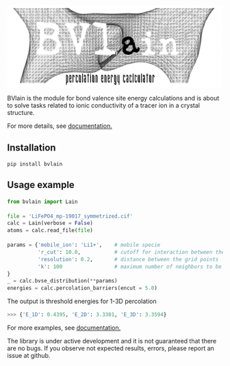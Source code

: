 ![BVlain_logo](https://raw.githubusercontent.com/dembart/BVlain/master/BVlain_logo.png)

BVlain is the module for bond valence site energy calculations and is about to solve tasks related to ionic conductivity of a tracer ion in a crystal structure.

For more details, see [documentation.](https://bvlain.readthedocs.io/en/latest/index.html)


## Installation

```console
pip install bvlain
```

## Usage example

```python
from bvlain import Lain

file = 'LiFePO4_mp-19017_symmetrized.cif'
calc = Lain(verbose = False)
atoms = calc.read_file(file)

params = {'mobile_ion': 'Li1+',    # mobile specie
		  'r_cut': 10.0,           # cutoff for interaction between the mobile species and framework
		  'resolution': 0.2,	   # distance between the grid points
		  'k': 100                 # maximum number of neighbors to be collected for each point
}
_ = calc.bvse_distribution(**params)
energies = calc.percolation_barriers(encut = 5.0)
```
The output is threshold energies for 1-3D percolation 

```python
>>> {'E_1D': 0.4395, 'E_2D': 3.3301, 'E_3D': 3.3594}
```
For more examples, see [documentation.](https://bvlain.readthedocs.io/en/latest/index.html)

The library is under active development and it is not guaranteed that there are no bugs. If you observe not expected results, errors, please report an issue at github.




